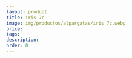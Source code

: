 ```yaml
---
layout: product
title: iris 7c
image: img/productos/alpargatas/iris 7c.webp
price: 
tags: 
description: 
order: 0
---
```

